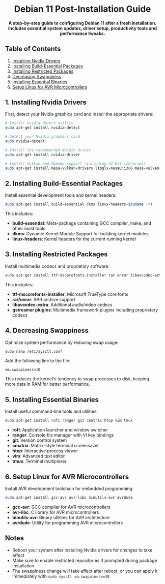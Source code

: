 <h1 align="center">
  Debian 11 Post-Installation Guide
</h1>

<h4 align="center">A step-by-step guide to configuring Debian 11 after a fresh installation. Includes essential system updates, driver setup, productivity tools and performance tweaks.</h4>

## Table of Contents

1. [Installing Nvidia Drivers](#1-installing-nvidia-drivers)
2. [Installing Build-Essential Packages](#2-installing-build-essential-packages)
3. [Installing Restricted Packages](#3-installing-restricted-packages)
4. [Decreasing Swappiness](#4-decreasing-swappiness)
5. [Installing Essential Binaries](#5-installing-essential-binaries)
6. [Setup Linux for AVR Microcontrollers](#6-setup-linux-for-avr-microcontrollers)

## 1. Installing Nvidia Drivers

First, detect your Nvidia graphics card and install the appropriate drivers:

```bash
# Install nvidia-detect utility
sudo apt-get install nvidia-detect

# Detect your Nvidia graphics card
sudo nvidia-detect

# Install the recommended Nvidia driver
sudo apt-get install nvidia-driver

# Install Vulkan and OpenGL support (including 32-bit libraries)
sudo apt-get install mesa-vulkan-drivers libglx-mesa0:i386 mesa-vulkan-drivers:i386 libgl1-mesa-dri:i386
```

## 2. Installing Build-Essential Packages

Install essential development tools and kernel headers:

```bash
sudo apt-get install build-essential dkms linux-headers-$(uname -r)
```

This includes:
- **build-essential**: Meta-package containing GCC compiler, make, and other build tools
- **dkms**: Dynamic Kernel Module Support for building kernel modules
- **linux-headers**: Kernel headers for the current running kernel

## 3. Installing Restricted Packages

Install multimedia codecs and proprietary software:

```bash
sudo apt-get install ttf-mscorefonts-installer rar unrar libavcodec-extra gstreamer1.0-libav gstreamer1.0-plugins-ugly gstreamer1.0-vaapi
```

This includes:
- **ttf-mscorefonts-installer**: Microsoft TrueType core fonts
- **rar/unrar**: RAR archive support
- **libavcodec-extra**: Additional audio/video codecs
- **gstreamer plugins**: Multimedia framework plugins including proprietary codecs

## 4. Decreasing Swappiness

Optimize system performance by reducing swap usage:

```bash
sudo nano /etc/sysctl.conf
```

Add the following line to the file:
```
vm.swappiness=10
```

This reduces the kernel's tendency to swap processes to disk, keeping more data in RAM for better performance.

## 5. Installing Essential Binaries

Install useful command-line tools and utilities:

```bash
sudo apt-get install rofi ranger git cmatrix htop vim tmux
```

- **rofi**: Application launcher and window switcher
- **ranger**: Console file manager with VI key bindings
- **git**: Version control system
- **cmatrix**: Matrix-style terminal screensaver
- **htop**: Interactive process viewer
- **vim**: Advanced text editor
- **tmux**: Terminal multiplexer

## 6. Setup Linux for AVR Microcontrollers

Install AVR development toolchain for embedded programming:

```bash
sudo apt-get install gcc-avr avr-libc binutils-avr avrdude
```

- **gcc-avr**: GCC compiler for AVR microcontrollers
- **avr-libc**: C library for AVR microcontrollers
- **binutils-avr**: Binary utilities for AVR architecture
- **avrdude**: Utility for programming AVR microcontrollers

## Notes

- Reboot your system after installing Nvidia drivers for changes to take effect
- Make sure to enable restricted repositories if prompted during package installation
- The swappiness change will take effect after reboot, or you can apply it immediately with `sudo sysctl vm.swappiness=10`
